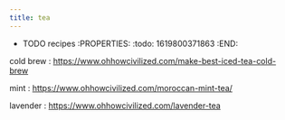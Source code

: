 ```yaml
---
title: tea
---
```


- TODO recipes
:PROPERTIES:
:todo: 1619800371863
:END:

cold brew 
: https://www.ohhowcivilized.com/make-best-iced-tea-cold-brew

mint
: https://www.ohhowcivilized.com/moroccan-mint-tea/

lavender
: https://www.ohhowcivilized.com/lavender-tea
